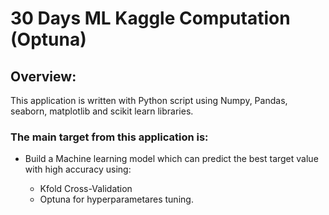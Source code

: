# 30 Days ML Kaggle Computation (Optuna)


## Overview:

This application is written with Python script using Numpy, Pandas, seaborn, matplotlib  and scikit learn libraries.


### The main target from this application is:

*  Build a Machine learning model which can predict the best target value with high accuracy using:

    - Kfold Cross-Validation
    - Optuna for hyperparametares tuning.
